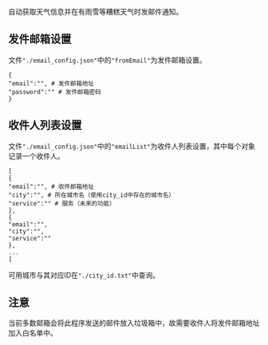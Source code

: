 自动获取天气信息并在有雨雪等糟糕天气时发邮件通知。

## 发件邮箱设置
文件`"./email_config.json"`中的`"fromEmail"`为发件邮箱设置。
```angular2html
{
"email":"", # 发件邮箱地址
"password":"" # 发件邮箱密码
} 
```

## 收件人列表设置
文件`"./email_config.json"`中的`"emailList"`为收件人列表设置，其中每个对象记录一个收件人。
```angular2html
[
{
"email":"", # 收件邮箱地址
"city":"", # 所在城市名（使用city_id中存在的城市名）
"service":"" # 服务（未来的功能）
},
{
"email":"",
"city":"",
"service":""
},
...
]
```
可用城市与其对应ID在`"./city_id.txt"`中查询。

## 注意
当前多数邮箱会将此程序发送的邮件放入垃圾箱中，故需要收件人将发件邮箱地址加入白名单中。